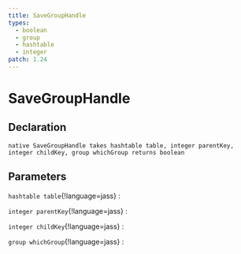 ```yaml
---
title: SaveGroupHandle
types:
  - boolean
  - group
  - hashtable
  - integer
patch: 1.24
---
```


# SaveGroupHandle

## Declaration

```jass
native SaveGroupHandle takes hashtable table, integer parentKey, integer childKey, group whichGroup returns boolean
```

## Parameters
`hashtable table`{!language=jass}
: 

`integer parentKey`{!language=jass}
: 

`integer childKey`{!language=jass}
: 

`group whichGroup`{!language=jass}
: 
